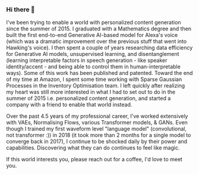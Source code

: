 ### Hi there 👋

I've been trying to enable a world with personalized content generation since the summer of 2015. I graduated with a Mathematics degree and then built the first end-to-end Generative AI-based model for Alexa's voice (which was a dramatic improvement over the previous stuff that went into Hawking's voice). I then spent a couple of years researching data efficiency for Generative AI models, unsupervised learning, and disentanglement (learning interpretable factors in speech generation - like speaker identity/accent - and being able to control them in human-interpretable ways). Some of this work has been published and patented. Toward the end of my time at Amazon, I spent some time working with Sparse Gaussian Processes in the Inventory Optimisation team. I left quickly after realizing my heart was still more interested in what I had to set out to do in the summer of 2015 i.e. personalized content generation, and started a company with a friend to enable that world instead.

Over the past 4.5 years of my professional career, I've worked extensively with VAEs, Normalising Flows, various Transformer models, & GANs. Even though I trained my first waveform level "language model" (convolutional, not transformer :)) in 2018 (it took more than 2 months for a single model to converge back in 2017), I continue to be shocked daily by their power and capabilities. Discovering what they can do continues to feel like magic.

If this world interests you, please reach out for a coffee, I'd love to meet you.
